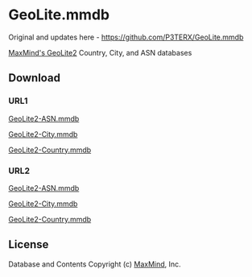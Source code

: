 # GeoLite.mmdb

Original and updates here - https://github.com/P3TERX/GeoLite.mmdb

[MaxMind's GeoLite2](https://dev.maxmind.com/geoip/geoip2/geolite2/) Country, City, and ASN databases

## Download

### URL1

[GeoLite2-ASN.mmdb](https://git.io/GeoLite2-ASN.mmdb)

[GeoLite2-City.mmdb](https://git.io/GeoLite2-City.mmdb)

[GeoLite2-Country.mmdb](https://git.io/GeoLite2-Country.mmdb)

### URL2

[GeoLite2-ASN.mmdb](https://github.com/P3TERX/GeoLite.mmdb/raw/download/GeoLite2-ASN.mmdb)

[GeoLite2-City.mmdb](https://github.com/P3TERX/GeoLite.mmdb/raw/download/GeoLite2-City.mmdb)

[GeoLite2-Country.mmdb](https://github.com/P3TERX/GeoLite.mmdb/raw/download/GeoLite2-Country.mmdb)

## License

Database and Contents Copyright (c) [MaxMind](https://www.maxmind.com/), Inc.

